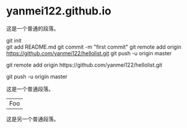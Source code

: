 # yanmei122.github.io
这是一个普通的段落。  

git init   
git add README.md
git commit -m "first commit"
git remote add origin https://github.com/yanmei122/hellolist.git
git push -u origin master   
  
<p>git remote add origin https://github.com/yanmei122/hellolist.git
<p>git push -u origin master

这是一个普通段落。

<table>
    <tr>
        <td>Foo</td>
    </tr>
</table>

这是另一个普通段落。

